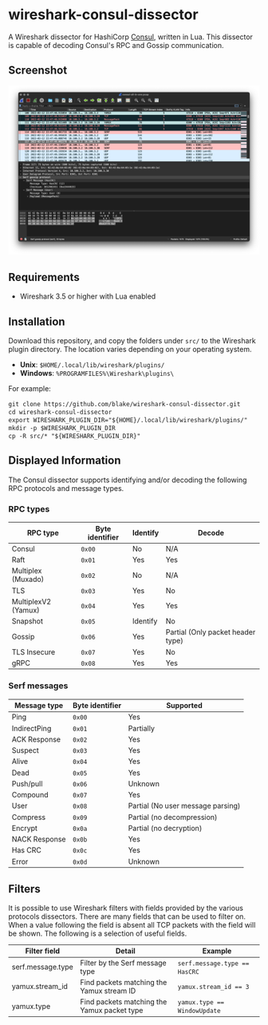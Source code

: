 # wireshark-consul-dissector

A Wireshark dissector for HashiCorp [Consul](https://www.consul.io/), written in
Lua. This dissector is capable of decoding Consul's RPC and Gossip communication.

## Screenshot

![Screenshot of Consul decoded traffic in Wireshark](/img/Consul-Wireshark.png "Screenshot of Wireshark displaying decoded Consul traffic.")

## Requirements

- Wireshark 3.5 or higher with Lua enabled

## Installation

Download this repository, and copy the folders under `src/` to the Wireshark
plugin directory. The location varies depending on your operating system.

- **Unix**: `$HOME/.local/lib/wireshark/plugins/`
- **Windows**: `%PROGRAMFILES%\Wireshark\plugins\`

For example:

```shell-session
git clone https://github.com/blake/wireshark-consul-dissector.git
cd wireshark-consul-dissector
export WIRESHARK_PLUGIN_DIR="${HOME}/.local/lib/wireshark/plugins/"
mkdir -p $WIRESHARK_PLUGIN_DIR
cp -R src/* "${WIRESHARK_PLUGIN_DIR}"
```

## Displayed Information

The Consul dissector supports identifying and/or decoding the following
RPC protocols and message types.

### RPC types

| RPC type | Byte identifier | Identify | Decode |
| ---------| --------------- | --------- | -------- |
| Consul | `0x00` | No | N/A |
| Raft | `0x01` | Yes | Yes
| Multiplex (Muxado) | `0x02` | No | N/A |
| TLS | `0x03` | Yes | No |
| MultiplexV2 (Yamux) | `0x04` | Yes | Yes |
| Snapshot | `0x05` | Identify | No |
| Gossip | `0x06` | Yes | Partial (Only packet header type)
| TLS Insecure | `0x07` | Yes | No |
| gRPC | `0x08` | Yes | Yes |

### Serf messages

| Message type | Byte identifier | Supported |
| ------------ | --------------- | --------- |
| Ping | `0x00` | Yes |
| IndirectPing | `0x01` | Partially |
| ACK Response | `0x02` | Yes |
| Suspect | `0x03` | Yes |
| Alive | `0x04` | Yes |
| Dead | `0x05` | Yes |
| Push/pull | `0x06` | Unknown |
| Compound | `0x07` | Yes |
| User | `0x08` | Partial (No user message parsing) |
| Compress | `0x09` | Partial (no decompression)  |
| Encrypt | `0x0a` | Partial (no decryption) |
| NACK Response | `0x0b` | Yes |
| Has CRC | `0x0c` | Yes |
| Error | `0x0d` | Unknown |

## Filters

It is possible to use Wireshark filters with fields provided by the various
protocols dissectors. There are many fields that can be used to filter on. When
a value following the field is absent all TCP packets with the field will be
shown.  The following is a selection of useful fields.

| Filter field | Detail | Example |
| ------------ | ------ | ------- |
| serf.message.type | Filter by the Serf message type | `serf.message.type == HasCRC` |
| yamux.stream_id | Find packets matching the Yamux stream ID | `yamux.stream_id == 3` |
| yamux.type | Find packets matching the Yamux packet type | `yamux.type == WindowUpdate` |

